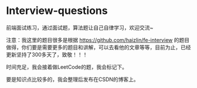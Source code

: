 # Interview-questions
前端面试练习，通过面试题，算法题让自己自律学习，欢迎交流~

注意：我这里的题目很多是根据 https://github.com/haizlin/fe-interview 的题目做得，你们要是需要更多的题目和讲解，可以去看他的文章等等，目前为止，已经更新坚持了300多天了，致敬！！！

时间充足，我会接着做LeetCode的题，我会标记下。

要是知识点比较多的，我会整理后发布在CSDN的博客上。
